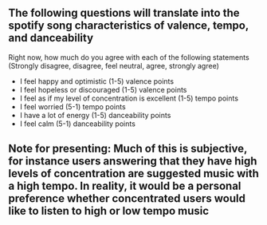 ## The following questions will translate into the spotify song characteristics of valence, tempo, and danceability 

Right now, how much do you agree with each of the following statements
(Strongly disagree, disagree, feel neutral, agree, strongly agree)

* I feel happy and optimistic (1-5) valence points
* I feel hopeless or discouraged (1-5) valence points
* I feel as if my level of concentration is excellent (1-5) tempo points
* I feel worried (5-1) tempo points
* I have a lot of energy (1-5) danceability points
* I feel calm (5-1) danceability points

## Note for presenting: Much of this is subjective, for instance users answering that they have high levels of concentration are suggested music with a high tempo. In reality, it would be a personal preference whether concentrated users would like to listen to high or low tempo music
